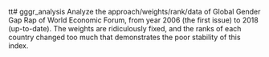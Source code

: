 tt# gggr_analysis
Analyze the approach/weights/rank/data of Global Gender Gap Rap of World Economic Forum, from year 2006 (the first issue) to 2018 (up-to-date).  The weights are ridiculously fixed, and the ranks of each country changed too much that demonstrates the poor stability of this index.
